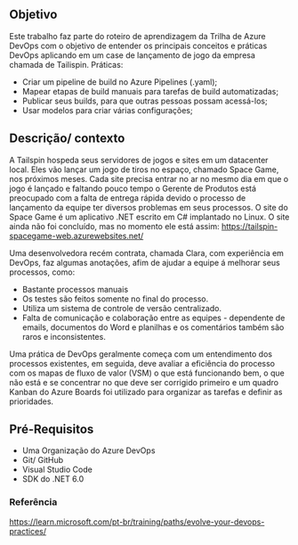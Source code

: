 ## Objetivo
Este trabalho faz parte do roteiro de aprendizagem da Trilha de Azure DevOps com o objetivo de entender os principais conceitos e práticas DevOps aplicando em um case de lançamento de jogo da empresa chamada de Tailispin. Práticas: 
- Criar um pipeline de build no Azure Pipelines (.yaml);
- Mapear etapas de build manuais para tarefas de build automatizadas;
- Publicar seus builds, para que outras pessoas possam acessá-los;
- Usar modelos para criar várias configurações;

## Descrição/ contexto
A Tailspin hospeda seus servidores de jogos e sites em um datacenter local. Eles vão lançar um jogo de tiros no espaço, chamado Space Game, nos próximos meses. Cada site precisa entrar no ar no mesmo dia em que o jogo é lançado e faltando pouco tempo o Gerente de Produtos está preocupado com a falta de entrega rápida devido o processo de lançamento da equipe ter diversos problemas em seus processos. O site do Space Game é um aplicativo .NET escrito em C# implantado no Linux. O site ainda não foi concluído, mas no momento ele está assim: https://tailspin-spacegame-web.azurewebsites.net/

Uma desenvolvedora recém contrata, chamada Clara, com experiência em DevOps, faz algumas anotações, afim de ajudar a equipe á melhorar seus processos, como:
- Bastante processos manuais
- Os testes são  feitos somente no final do processo.
- Utiliza um sistema de controle de versão centralizado.
- Falta de comunicação e colaboração entre as equipes - dependente de emails, documentos do Word e planilhas e os comentários também são raros e inconsistentes.

Uma prática de DevOps geralmente começa com um entendimento dos processos existentes, em seguida, deve avaliar a eficiência do processo com os mapas de fluxo de valor (VSM) o que está funcionando bem, o que não está e se concentrar no que deve ser corrigido primeiro e um quadro Kanban do Azure Boards foi utilizado para organizar as tarefas e definir as prioridades.


## Pré-Requisitos
- Uma Organização do Azure DevOps
- Git/ GitHub
- Visual Studio Code
- SDK do .NET 6.0

### Referência
https://learn.microsoft.com/pt-br/training/paths/evolve-your-devops-practices/
